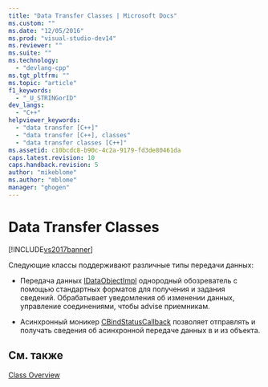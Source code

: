 ```yaml
---
title: "Data Transfer Classes | Microsoft Docs"
ms.custom: ""
ms.date: "12/05/2016"
ms.prod: "visual-studio-dev14"
ms.reviewer: ""
ms.suite: ""
ms.technology: 
  - "devlang-cpp"
ms.tgt_pltfrm: ""
ms.topic: "article"
f1_keywords: 
  - "_U_STRINGorID"
dev_langs: 
  - "C++"
helpviewer_keywords: 
  - "data transfer [C++]"
  - "data transfer [C++], classes"
  - "data transfer classes [C++]"
ms.assetid: c10bcdc8-b90c-4c2a-9179-fd3de80461da
caps.latest.revision: 10
caps.handback.revision: 5
author: "mikeblome"
ms.author: "mblome"
manager: "ghogen"
---
```

# Data Transfer Classes
[!INCLUDE[vs2017banner](../assembler/inline/includes/vs2017banner.md)]

Следующие классы поддерживают различные типы передачи данных:  
  
-   Передача данных [IDataObjectImpl](../atl/reference/idataobjectimpl-class.md) однородный обозреватель с помощью стандартных форматов для получения и задания сведений.  Обрабатывает уведомления об изменении данных, управление соединениями, чтобы advise приемникам.  
  
-   Асинхронный моникер [CBindStatusCallback](../Topic/CBindStatusCallback%20Class.md) позволяет отправлять и получать сведения об асинхронной передаче данных в и из объекта.  
  
## См. также  
 [Class Overview](../atl/atl-class-overview.md)